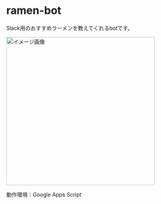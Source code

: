 # ramen-bot
Slack用のおすすめラーメンを教えてくれるbotです。

<img width="392" alt="イメージ画像" src="https://user-images.githubusercontent.com/78133218/109424460-0a4c0700-7a27-11eb-8186-713404e8b2d2.png">

動作環境：Google Apps Script
